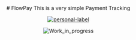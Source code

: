 

<div align="center">
# FlowPay
This is  a very simple Payment Tracking 

[![personal-label](https://img.shields.io/static/v1?label=DanerSound&message=Work_in_progress&color=red&logo=github)](https://github.com/DanerSound)



  ![Work_in_progress](http://cliffordgarstang.com/wp-content/uploads/2013/01/Work_in_progress.png)

</div>
